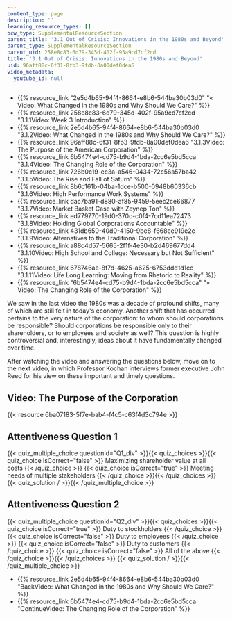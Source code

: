 ```yaml
---
content_type: page
description: ''
learning_resource_types: []
ocw_type: SupplementalResourceSection
parent_title: '3.1 Out of Crisis: Innovations in the 1980s and Beyond'
parent_type: SupplementalResourceSection
parent_uid: 258e8c83-6d79-345d-402f-95a9cd7cf2cd
title: '3.1 Out of Crisis: Innovations in the 1980s and Beyond'
uid: 96aff88c-6f31-8fb3-9fdb-8a00def0dea6
video_metadata:
  youtube_id: null
---
```


*   {{% resource_link "2e5d4b65-94f4-8664-e8b6-544ba30b03d0" "« Video: What Changed in the 1980s and Why Should We Care?" %}}
*   {{% resource_link 258e8c83-6d79-345d-402f-95a9cd7cf2cd "3.1.1Video: Week 3 Introduction" %}}
*   {{% resource_link 2e5d4b65-94f4-8664-e8b6-544ba30b03d0 "3.1.2Video: What Changed in the 1980s and Why Should We Care?" %}}
*   {{% resource_link 96aff88c-6f31-8fb3-9fdb-8a00def0dea6 "3.1.3Video: The Purpose of the American Corporation" %}}
*   {{% resource_link 6b5474e4-cd75-b9d4-1bda-2cc6e5bd5cca "3.1.4Video: The Changing Role of the Corporation" %}}
*   {{% resource_link 726b0c19-ec3a-a546-0434-72c56a57ba42 "3.1.5Video: The Rise and Fall of Saturn" %}}
*   {{% resource_link 8b6c161b-04ba-1dce-b500-0948b60336cb "3.1.6Video: High Performance Work Systems" %}}
*   {{% resource_link dac7ba91-d880-af85-9459-5eec2ce66877 "3.1.7Video: Market Basket Case with Zeynep Ton" %}}
*   {{% resource_link ed779770-19d0-370c-c0f4-7cd11ea72473 "3.1.8Video: Holding Global Corporations Accountable" %}}
*   {{% resource_link 431db650-40d0-4150-9be8-f668ee919e2c "3.1.9Video: Alternatives to the Traditional Corporation" %}}
*   {{% resource_link a88c4d57-5665-2f1f-4e30-b2d469677dd4 "3.1.10Video: High School and College: Necessary but Not Sufficient" %}}
*   {{% resource_link 678746ae-8f7d-4625-a625-6753ddd1d1cc "3.1.11Video: Life Long Learning: Moving from Rhetoric to Reality" %}}
*   {{% resource_link "6b5474e4-cd75-b9d4-1bda-2cc6e5bd5cca" "» Video: The Changing Role of the Corporation" %}}

We saw in the last video the 1980s was a decade of profound shifts, many of which are still felt in today's economy. Another shift that has occurred pertains to the very nature of the corporation: to whom should corporations be responsible? Should corporations be responsible only to their shareholders, or to employees and society as well? This question is highly controversial and, interestingly, ideas about it have fundamentally changed over time.

After watching the video and answering the questions below, move on to the next video, in which Professor Kochan interviews former executive John Reed for his view on these important and timely questions.

Video: The Purpose of the Corporation
-------------------------------------

{{< resource 6ba07183-5f7e-bab4-f4c5-c63f4d3c794e >}}

Attentiveness Question 1
------------------------

{{< quiz_multiple_choice questionId="Q1_div" >}}{{< quiz_choices >}}{{< quiz_choice isCorrect="false" >}}&nbsp;Maximizing shareholder value at all costs&nbsp;{{< /quiz_choice >}}
{{< quiz_choice isCorrect="true" >}}&nbsp;Meeting needs of multiple stakeholders&nbsp;{{< /quiz_choice >}}{{< /quiz_choices >}}
{{< quiz_solution / >}}{{< /quiz_multiple_choice >}}

Attentiveness Question 2
------------------------

{{< quiz_multiple_choice questionId="Q2_div" >}}{{< quiz_choices >}}{{< quiz_choice isCorrect="true" >}}&nbsp;Duty to stockholders&nbsp;{{< /quiz_choice >}}
{{< quiz_choice isCorrect="false" >}}&nbsp;Duty to employees&nbsp;{{< /quiz_choice >}}
{{< quiz_choice isCorrect="false" >}}&nbsp;Duty to customers&nbsp;{{< /quiz_choice >}}
{{< quiz_choice isCorrect="false" >}}&nbsp;All of the above&nbsp;{{< /quiz_choice >}}{{< /quiz_choices >}}
{{< quiz_solution / >}}{{< /quiz_multiple_choice >}}

*   {{% resource_link 2e5d4b65-94f4-8664-e8b6-544ba30b03d0 "BackVideo: What Changed in the 1980s and Why Should We Care?" %}}
*   {{% resource_link 6b5474e4-cd75-b9d4-1bda-2cc6e5bd5cca "ContinueVideo: The Changing Role of the Corporation" %}}